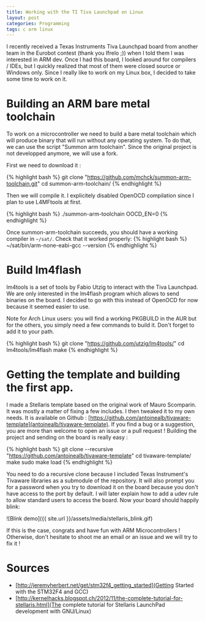 ```yaml
---
title: Working with the TI Tiva Launchpad on Linux
layout: post
categories: Programming
tags: c arm linux
---
```



I recently received a Texas Instruments Tiva Launchpad board from another team in the Eurobot contest (thank you Ifrelo ;)) when I told them I was interested in ARM dev.
Once I had this board, I looked around for compilers / IDEs, but I quickly realized that most of them were closed source or Windows only.
Since I really like to work on my Linux box, I decided to take some time to work on it.

# Building an ARM bare metal toolchain
To work on a microcontroller we need to build a bare metal toolchain which will produce binary that will run without any operating system.
To do that, we can use the script "Summon arm toolchain".
Since the original project is not developped anymore, we will use a fork.

First we need to download it :

{% highlight bash %}
git clone "https://github.com/mchck/summon-arm-toolchain.git"
cd summon-arm-toolchain/
{% endhighlight %}

Then we will compile it.
I explicitely disabled OpenOCD compilation since I plan to use L4MFtools at first.

{% highlight bash %}
./summon-arm-toolchain OOCD_EN=0
{% endhighlight %}

Once summon-arm-toolchain succeeds, you should have a working compiler in `~/sat/`.
Check that it worked properly:
{% highlight bash %}
~/sat/bin/arm-none-eabi-gcc --version
{% endhighlight %}

# Build lm4flash
lm4tools is a set of tools by Fabio Utzig to interact with the Tiva Launchpad.
We are only interested in the lm4flash program which allows to send binaries on the board.
I decided to go with this instead of OpenOCD for now because it seemed easier to use.

Note for Arch Linux users:
you will find a working PKGBUILD in the AUR but for the others, you simply need a few commands to build it. Don't forget to add it to your path.

{% highlight bash %}
git clone "https://github.com/utzig/lm4tools/"
cd lm4tools/lm4flash
make
{% endhighlight %}

# Getting the template and building the first app.
I made a Stellaris template based on the original work of Mauro Scomparin.
It was mostly a matter of fixing a few includes.
I then tweaked it to my own needs.
It is available on Github : [https://github.com/antoinealb/tivaware-template](antoinealb/tivaware-template).
If you find a bug or a suggestion, you are more than welcome to open an issue or a pull request !
Building the project and sending on the board is really easy :

{% highlight bash %}
git clone --recursive "https://github.com/antoinealb/tivaware-template"
cd tivaware-template/
make
sudo make load
{% endhighlight %}

You need to do a recursive clone because I included Texas Instrument's Tivaware libraries as a submodule of the repository.
It will also prompt you for a password when you try to download it on the board because you don't have access to the port by default.
I will later explain how to add a udev rule to allow standard users to access the board.
Now your board should happily blink:

![Blink demo]({{ site.url }}/assets/media/stellaris_blink.gif)


If this is the case, congrats and have fun with ARM Microcontrollers !
Otherwise, don't hesitate to shoot me an email or an issue and we will try to fix it !

# Sources
* [http://jeremyherbert.net/get/stm32f4_getting_started](Getting Started with the STM32F4 and GCC)
* [http://kernelhacks.blogspot.ch/2012/11/the-complete-tutorial-for-stellaris.html](The complete tutorial for Stellaris LaunchPad development with GNU/Linux)



